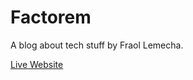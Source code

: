 # Factorem

A blog about tech stuff by Fraol Lemecha.

[Live Website](https://factorem.netlify.app/)
